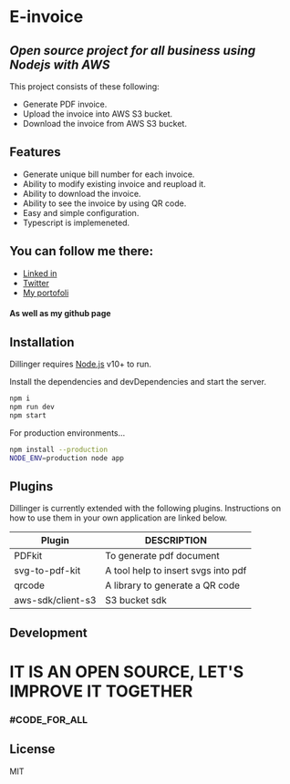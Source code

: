 # E-invoice
## _Open source project for all business using Nodejs with AWS_

This project consists of these following:
- Generate PDF invoice.
- Upload the invoice into AWS S3 bucket.
- Download the invoice from AWS S3 bucket.

## Features

- Generate unique bill number for each invoice.
- Ability to modify existing invoice and reupload it.
- Ability to download the invoice.
- Ability to see the invoice by using QR code.
- Easy and simple configuration.
- Typescript is implemeneted.


## You can follow me there:

- [Linked in](https://www.linkedin.com/in/abdulaziz-baqaleb-1b7752203/)
- [Twitter](https://twitter.com/i_3z1001)
- [My portofoli](https://portofolio-82704.web.app/)

#### As well as my github page

## Installation

Dillinger requires [Node.js](https://nodejs.org/) v10+ to run.

Install the dependencies and devDependencies and start the server.

```sh
npm i
npm run dev
npm start
```

For production environments...

```sh
npm install --production
NODE_ENV=production node app
```

## Plugins

Dillinger is currently extended with the following plugins.
Instructions on how to use them in your own application are linked below.

| Plugin | DESCRIPTION |
| ------ | ------ |
| PDFkit | To generate pdf document |
| svg-to-pdf-kit | A tool help to insert svgs into pdf |
| qrcode | A library to generate a QR code |
| aws-sdk/client-s3 | S3 bucket sdk |

## Development

# IT IS AN OPEN SOURCE, LET'S IMPROVE IT TOGETHER

### #CODE_FOR_ALL



## License

MIT
